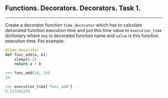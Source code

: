 ## Functions. Decorators. Decorators. Task 1.

***
Create a decorator function `time_decorator` which has to calculate decorated function execution time
and put this time value to `execution_time` dictionary where `key` is 
decorated function name and `value` is this function execution time.
For example:
```python
@time_decorator
def func_add(a, b):
    sleep(0.2)
    return a + b

>>> func_add(10, 20)
30

>>> execution_time['func_add']
0.212341254
```


